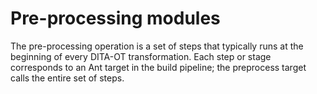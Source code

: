 # Pre-processing modules

The pre-processing operation is a set of steps that typically runs at the beginning of every DITA-OT transformation. Each step or stage corresponds to an Ant target in the build pipeline; the preprocess target calls the entire set of steps.

